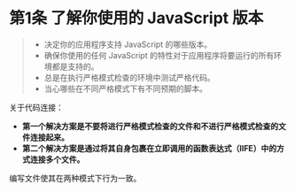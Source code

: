 # 第1条 了解你使用的 JavaScript 版本

> * 决定你的应用程序支持 JavaScript 的哪些版本。
> * 确保你使用的任何 JavaScript 的特性对于应用程序将要运行的所有环境都是支持的。
> * 总是在执行严格模式检查的环境中测试严格代码。
> * 当心哪些在不同严格模式下有不同预期的脚本。

关于代码连接：

* **第一个解决方案是不要将进行严格模式检查的文件和不进行严格模式检查的文件连接起来。**
* **第二个解决方案是通过将其自身包裹在立即调用的函数表达式（IIFE）中的方式连接多个文件。**

编写文件使其在两种模式下行为一致。
